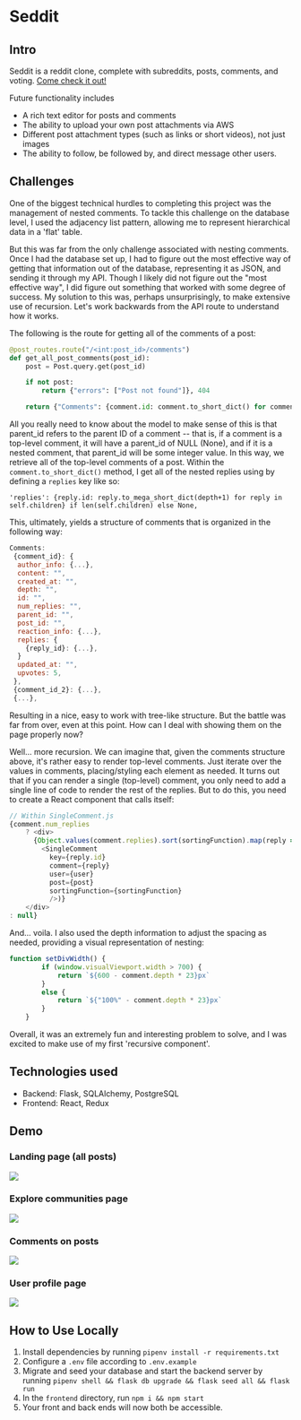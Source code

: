 # Seddit

## Intro

Seddit is a reddit clone, complete with subreddits, posts, comments, and voting. <a href="https://cameron-seddit.onrender.com/">Come check it out!</a>

Future functionality includes
- A rich text editor for posts and comments
- The ability to upload your own post attachments via AWS
- Different post attachment types (such as links or short videos), not just images
- The ability to follow, be followed by, and direct message other users.

## Challenges

One of the biggest technical hurdles to completing this project was the management of nested comments. To tackle this challenge on the database level, I used the adjacency list pattern, allowing me to represent hierarchical data in a 'flat' table.

But this was far from the only challenge associated with nesting comments. Once I had the database set up, I had to figure out the most effective way of getting that information out of the database, representing it as JSON, and sending it through my API. Though I likely did not figure out the "most effective way", I did figure out something that worked with some degree of success. My solution to this was, perhaps unsurprisingly, to make extensive use of recursion. Let's work backwards from the API route to understand how it works.

The following is the route for getting all of the comments of a post:

```py
@post_routes.route("/<int:post_id>/comments")
def get_all_post_comments(post_id):
    post = Post.query.get(post_id)

    if not post:
        return {"errors": ["Post not found"]}, 404

    return {"Comments": {comment.id: comment.to_short_dict() for comment in post.comments if comment.parent_id == None}}
```

All you really need to know about the model to make sense of this is that parent_id refers to the parent ID of a comment -- that is, if a comment is a top-level comment, it will have a parent_id of NULL (None), and if it is a nested comment, that parent_id will be some integer value. In this way, we retrieve all of the top-level comments of a post. Within the `comment.to_short_dict()` method, I get all of the nested replies using by defining a `replies` key like so:

` 'replies': {reply.id: reply.to_mega_short_dict(depth+1) for reply in self.children} if len(self.children) else None, `

This, ultimately, yields a structure of comments that is organized in the following way:

```js
Comments: 
 {comment_id}: {
  author_info: {...},
  content: "",
  created_at: "",
  depth: "",
  id: "",
  num_replies: "",
  parent_id: "",
  post_id: "",
  reaction_info: {...},
  replies: {
    {reply_id}: {...},
  }
  updated_at: "",
  upvotes: 5,
 },
 {comment_id_2}: {...},
 {...},
```

Resulting in a nice, easy to work with tree-like structure. But the battle was far from over, even at this point. How can I deal with showing them on the page properly now?

Well... more recursion. We can imagine that, given the comments structure above, it's rather easy to render top-level comments. Just iterate over the values in comments, placing/styling each element as needed. It turns out that if you can render a single (top-level) comment, you only need to add a single line of code to render the rest of the replies. But to do this, you need to create a React component that calls itself:

```js
// Within SingleComment.js
{comment.num_replies
    ? <div>
      {Object.values(comment.replies).sort(sortingFunction).map(reply =>
        <SingleComment
          key={reply.id}
          comment={reply}
          user={user}
          post={post}
          sortingFunction={sortingFunction}
          />)}
    </div>
: null}
```

And... voila. I also used the depth information to adjust the spacing as needed, providing a visual representation of nesting:

```js
function setDivWidth() {
        if (window.visualViewport.width > 700) {
            return `${600 - comment.depth * 23}px`
        }
        else {
            return `${"100%" - comment.depth * 23}px`
        }
    }
 ```

Overall, it was an extremely fun and interesting problem to solve, and I was excited to make use of my first 'recursive component'.

## Technologies used

- Backend: Flask, SQLAlchemy, PostgreSQL
- Frontend: React, Redux


## Demo

### Landing page (all posts)
<img src="https://i.gyazo.com/c287c2bf4f6f64851d9b82a578fc6a68.png">

### Explore communities page
<img src="https://i.gyazo.com/87f3defce03bb7c5a01ed62947da793a.png">

### Comments on posts
<img src="https://i.gyazo.com/edb4fc7b1beb018f6f6d5816e12dd7a4.png">

### User profile page
<img src="https://i.gyazo.com/00819d653aa4b05f1e111fc05acb0608.png">

## How to Use Locally

1. Install dependencies by running `pipenv install -r requirements.txt`
2. Configure a `.env` file according to `.env.example`
3. Migrate and seed your database and start the backend server by running ```pipenv shell && flask db upgrade && flask seed all && flask run```
4. In the `frontend` directory, run ```npm i && npm start```
5. Your front and back ends will now both be accessible.
